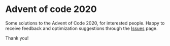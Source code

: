 # Advent of code 2020

Some solutions to the Advent of Code 2020, for interested people. 
Happy to receive feedback and optimization suggestions through the [Issues](https://github.com/itamargiv/advent-of-code-2020/issues) page. 

Thank you!
